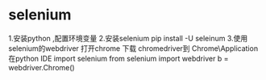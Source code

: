 # selenium
1.安装python ,配置环境变量
2.安装selenium pip install -U seleinum
3.使用selenium的webdriver 打开chrome
  下载 chromedriver到  Chrome\Application
  在python IDE
  import selenium
  from selenium import webdriver
   b = webdriver.Chrome()

